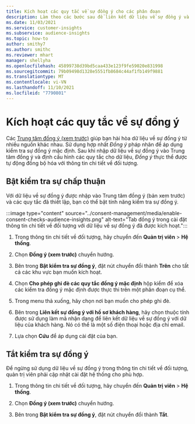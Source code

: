 ```yaml
---
title: Kích hoạt các quy tắc về sự đồng ý cho các phân đoạn
description: Làm theo các bước sau để liên kết dữ liệu về sự đồng ý và kích hoạt kiểm tra sự đồng ý trong thông tin chi tiết về đối tượng. Quản trị viên cũng có thể tắt kiểm tra sự đồng ý.
ms.date: 11/03/2021
ms.service: customer-insights
ms.subservice: audience-insights
ms.topic: how-to
author: smithy7
ms.author: smithc
ms.reviewer: mhart
manager: shellyha
ms.openlocfilehash: 45899738d39bd5caa433e123f9fe59020e831998
ms.sourcegitcommit: 79b09498d1328e5551fb8684c44af1fb149f9881
ms.translationtype: MT
ms.contentlocale: vi-VN
ms.lasthandoff: 11/10/2021
ms.locfileid: "7790801"
---
```

# <a name="activate-consent-rules"></a>Kích hoạt các quy tắc về sự đồng ý

Các [Trung tâm đồng ý (xem trước)](../consent-management/overview.md) giúp bạn hài hòa dữ liệu về sự đồng ý từ nhiều nguồn khác nhau. Sử dụng hợp nhất *Đồng ý* pháp nhân để áp dụng kiểm tra sự đồng ý mặc định. Sau khi nhập dữ liệu về sự đồng ý vào Trung tâm đồng ý và định cấu hình các quy tắc cho dữ liệu, *Đồng ý* thực thể được tự động đồng bộ hóa với thông tin chi tiết về đối tượng.

## <a name="enable-consent-checks"></a>Bật kiểm tra sự chấp thuận

Với dữ liệu về sự đồng ý được nhập vào Trung tâm đồng ý (bản xem trước) và các quy tắc đã thiết lập, bạn có thể bật tính năng kiểm tra sự đồng ý. 

:::image type="content" source="../consent-management/media/enable-consent-checks-audience-insights.png" alt-text="Tab đồng ý trong cài đặt thông tin chi tiết về đối tượng với dữ liệu về sự đồng ý đã được kích hoạt.":::

1. Trong thông tin chi tiết về đối tượng, hãy chuyển đến **Quản trị viên** > **Hệ thống**.

1. Chọn **Đồng ý (xem trước)** chuyển hướng.

1. Bên trong **Bật kiểm tra sự đồng ý**, đặt nút chuyển đổi thành **Trên** cho tất cả các khu vực bạn muốn kích hoạt.

1. Chọn **Cho phép ghi đè các quy tắc đồng ý mặc định** hộp kiểm để xóa các kiểm tra đồng ý mặc định được thực thi trên một phân đoạn cụ thể. 

1. Trong menu thả xuống, hãy chọn nơi bạn muốn cho phép ghi đè.     

1. Bên trong **Liên kết sự đồng ý với hồ sơ khách hàng**, hãy chọn thuộc tính được sử dụng làm mã nhận dạng để liên kết dữ liệu về sự đồng ý với dữ liệu của khách hàng. Nó có thể là một số điện thoại hoặc địa chỉ email. 

1. Lựa chọn **Cứu** để áp dụng cài đặt của bạn.

## <a name="disable-consent-checks"></a>Tắt kiểm tra sự đồng ý

Để ngừng sử dụng dữ liệu về sự đồng ý trong thông tin chi tiết về đối tượng, quản trị viên phải cập nhật cài đặt hệ thống cho phù hợp.

1. Trong thông tin chi tiết về đối tượng, hãy chuyển đến **Quản trị viên** > **Hệ thống**.

1. Chọn **Đồng ý (xem trước)** chuyển hướng.

1. Bên trong **Bật kiểm tra sự đồng ý**, đặt nút chuyển đổi thành **Tắt**.
